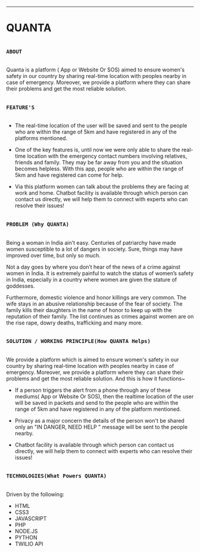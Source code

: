 --------------------------------------------
<h1>QUANTA</h1>

<pre><h4>ABOUT</h4></pre>
Quanta is a platform ( App or Website Or SOS) aimed to ensure women's safety in 
our country by sharing real-time location with peoples nearby in case of emergency. 
Moreover, we provide a platform where they can share their problems and get the most
reliable solution.

<pre><h4>FEATURE'S</h4></pre>
 
* The real-time location of the user will be saved and sent to the people who are within
the range of 5km and have registered in any of the platforms mentioned.
 
* One of the key features is, until now we were only able to share the real-time location
with the emergency contact numbers involving relatives, friends and family. They may be
far away from you and the situation becomes helpless. With this app, people who are within
the range of 5km and have registered can come for help.

* Via this platform women can talk about the problems they are facing at work and home.
Chatbot facility is available through which person can contact us directly, we will help
them to connect with experts who can resolve their issues!

<pre><h4>PROBLEM (Why QUANTA)</h4></pre>
Being a woman in India ain't easy. Centuries of patriarchy have made women susceptible to 
a lot of dangers in society. Sure, things may have improved over time, but only so much.

Not a day goes by where you don’t hear of the news of a crime against women in India. 
It is extremely painful to watch the status of women’s safety in India, especially in a 
country where women are given the stature of goddesses. 

Furthermore, domestic violence and honor killings are very common. The wife stays in an abusive 
relationship because of the fear of society. The family kills their daughters in the name of honor 
to keep up with the reputation of their family. The list continues as crimes against women are on 
the rise rape, dowry deaths, trafficking and many more.


<pre><h4>SOLUTION / WORKING PRINCIPLE(How QUANTA Helps)</h4></pre>
We provide a platform which is aimed to ensure women's safety in 
our country by sharing real-time location with peoples nearby in case of emergency. 
Moreover, we provide a platform where they can share their problems and get the most
reliable solution. And this is how it functions~

* If a person triggers the alert from a phone through any of these mediums( App or Website Or SOS),
then the realtime location of the user will be saved in packets and send to the people who are within
the range of 5km and have registered in any of the platform mentioned.

* Privacy as a major concern the details of the person won't be shared only an "IN DANGER, NEED HELP " 
message will be sent to the people nearby.

* Chatbot facility is available through which person can contact us directly, we will help them to connect
with experts who can resolve their issues!

<pre><h4>TECHNOLOGIES(What Powers QUANTA)</h4></pre>
Driven by the following:
* HTML
* CSS3
* JAVASCRIPT
* PHP
* NODE.JS
* PYTHON
* TWILIO API 


